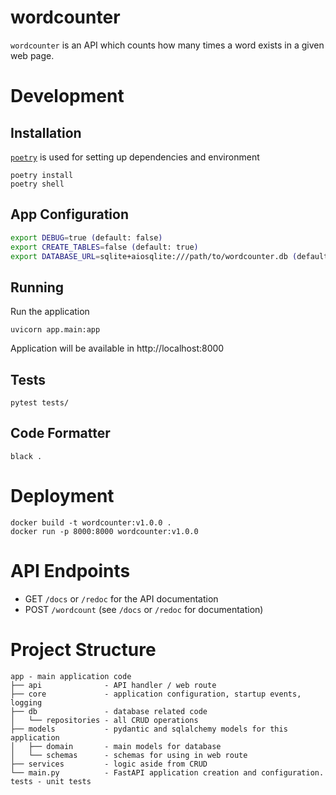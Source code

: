 # wordcounter

`wordcounter` is an API which counts how many times a word exists in a given web page.

# Development

## Installation

[`poetry`](https://python-poetry.org/) is used for setting up dependencies and environment

```
poetry install
poetry shell
```

## App Configuration

```sh
export DEBUG=true (default: false)
export CREATE_TABLES=false (default: true)
export DATABASE_URL=sqlite+aiosqlite:///path/to/wordcounter.db (default: sqlite+aiosqlite:///./wordcounter.db)
```

## Running

Run the application

```
uvicorn app.main:app
```

Application will be available in http://localhost:8000

## Tests

```
pytest tests/
```

## Code Formatter

```
black .
```

# Deployment

```
docker build -t wordcounter:v1.0.0 .
docker run -p 8000:8000 wordcounter:v1.0.0
```

# API Endpoints

- GET `/docs` or `/redoc` for the API documentation
- POST `/wordcount` (see `/docs` or `/redoc` for documentation)

# Project Structure

```
app - main application code
├── api              - API handler / web route
├── core             - application configuration, startup events, logging
├── db               - database related code
│   └── repositories - all CRUD operations
├── models           - pydantic and sqlalchemy models for this application
│   ├── domain       - main models for database
│   └── schemas      - schemas for using in web route
├── services         - logic aside from CRUD
└── main.py          - FastAPI application creation and configuration.
tests - unit tests
```
